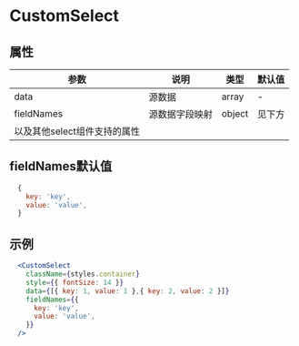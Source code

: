 # CustomSelect

## 属性

| 参数 | 说明 | 类型 | 默认值 |
| -- | -- | -- | -- |
| data | 源数据 | array | - |
| fieldNames | 源数据字段映射 | object | 见下方 |
| 以及其他select组件支持的属性 |

## fieldNames默认值

```js
  {
    key: 'key',
    value: 'value',
  }
```

## 示例

```jsx
  <CustomSelect
    className={styles.container}
    style={{ fontSize: 14 }}
    data={[{ key: 1, value: 1 },{ key: 2, value: 2 }]}
    fieldNames={{
      key: 'key',
      value: 'value',
    }}
  />
```
